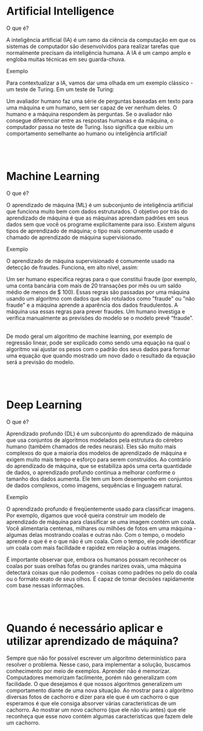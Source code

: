 # Artificial Intelligence

O que é?

A inteligência artificial (IA) é um ramo da ciência da computação em que os sistemas de computador são desenvolvidos para realizar tarefas que normalmente precisam da inteligência humana. A IA é um campo amplo e engloba muitas técnicas em seu guarda-chuva. 



Exemplo

Para contextualizar a IA, vamos dar uma olhada em um exemplo clássico - um teste de Turing. Em um teste de Turing:

Um avaliador humano faz uma série de perguntas baseadas em texto para uma máquina e um humano, sem ser capaz de ver nenhum deles. 
O humano e a máquina respondem às perguntas.
Se o avaliador não consegue diferenciar entre as respostas humanas e da máquina, o computador passa no teste de Turing. Isso significa que exibiu um comportamento semelhante ao humano ou inteligência artificial!

<br><br>
# Machine Learning

O que é?

O aprendizado de máquina (ML) é um subconjunto de inteligência artificial que funciona muito bem com dados estruturados. O objetivo por trás do aprendizado de máquina é que as máquinas aprendam padrões em seus dados sem que você os programe explicitamente para isso. Existem alguns tipos de aprendizado de máquina; o tipo mais comumente usado é chamado de aprendizado de máquina supervisionado. 


Exemplo

O aprendizado de máquina supervisionado é comumente usado na detecção de fraudes. Funciona, em alto nível, assim:

Um ser humano especifica regras para o que constitui fraude (por exemplo, uma conta bancária com mais de 20 transações por mês ou um saldo médio de menos de $ 100). 
Essas regras são passadas por uma máquina usando um algoritmo com dados que são rotulados como "fraude" ou "não fraude" e a máquina aprende a aparência dos dados fraudulentos. 
A máquina usa essas regras para prever fraudes.
Um humano investiga e verifica manualmente as previsões do modelo se o modelo prevê “fraude”. 
<br><br>

De modo geral um algoritmo de machine learning, por exemplo de regressão linear, pode ser explicado como sendo uma equação na qual o algoritmo vai ajustar os pesos com o padrão dos seus dados para formar uma equação que quando mostrado um novo dado o resultado da equação será a previsão do modelo.

<br><br>
# Deep Learning

O que é?

Aprendizado profundo (DL) é um subconjunto do aprendizado de máquina que usa conjuntos de algoritmos modelados pela estrutura do cérebro humano (também chamados de redes neurais). Eles são muito mais complexos do que a maioria dos modelos de aprendizado de máquina e exigem muito mais tempo e esforço para serem construídos. Ao contrário do aprendizado de máquina, que se estabiliza após uma certa quantidade de dados, o aprendizado profundo continua a melhorar conforme o tamanho dos dados aumenta. Ele tem um bom desempenho em conjuntos de dados complexos, como imagens, sequências e linguagem natural. 



Exemplo

O aprendizado profundo é freqüentemente usado para classificar imagens. Por exemplo, digamos que você queira construir um modelo de aprendizado de máquina para classificar se uma imagem contém um coala. Você alimentaria centenas, milhares ou milhões de fotos em uma máquina - algumas delas mostrando coalas e outras não. Com o tempo, o modelo aprende o que é e o que não é um coala. Com o tempo, ele pode identificar um coala com mais facilidade e rapidez em relação a outras imagens. 


É importante observar que, embora os humanos possam reconhecer os coalas por suas orelhas fofas ou grandes narizes ovais, uma máquina detectará coisas que não podemos - coisas como padrões no pelo do coala ou o formato exato de seus olhos. É capaz de tomar decisões rapidamente com base nessas informações.

<br><br>
# Quando é necessário aplicar e utilizar aprendizado de máquina?
 Sempre que não for possível escrever um algoritmo determinístico para resolver o problema. Nesse caso, para implementar a solução, buscamos conhecimento por meio de exemplos. Aprender não é memorizar. Computadores memorizam facilmente, porém não generalizam com facilidade. O que desejamos é que nossos algoritmos generalizem um comportamento diante de uma nova situação. Ao mostrar para o algoritmo diversas fotos de cachorro e dizer para ele que é um cachorro o que esperamos é que ele consiga absorver várias caracteristicas de um cachorro. Ao mostrar um novo cachorro (que ele não viu antes) que ele reconheça que esse novo contém algumas caracteristicas que fazem dele um cachorro.